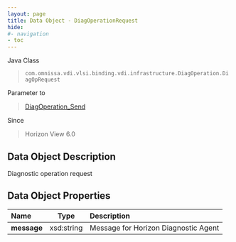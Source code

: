 ```yaml
---
layout: page
title: Data Object - DiagOperationRequest
hide:
#- navigation
- toc
---
```






Java Class
> `com.omnissa.vdi.vlsi.binding.vdi.infrastructure.DiagOperation.DiagOpRequest`

Parameter to
> [DiagOperation_Send](vdi.infrastructure.DiagOperation.md#send)

Since
> Horizon View 6.0


## Data Object Description

Diagnostic operation request

## Data Object Properties

 Name | Type | Description
:---|:---:|:---
**message**|  xsd:string|  Message for Horizon Diagnostic Agent
 


 
